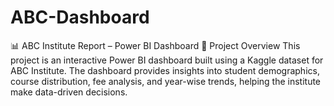 # ABC-Dashboard
📊 ABC Institute Report – Power BI Dashboard 📌 Project Overview This project is an interactive Power BI dashboard built using a Kaggle dataset for ABC Institute. The dashboard provides insights into student demographics, course distribution, fee analysis, and year-wise trends, helping the institute make data-driven decisions.
